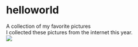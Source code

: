 # helloworld
A collection of my favorite pictures <br>
I collected these pictures from the internet this year.<br>
<img src="https://s31242.pcdn.co/wp-content/uploads/2020/06/EaZSuXXXkAAMtJ5-e1592132536953.jpeg">

